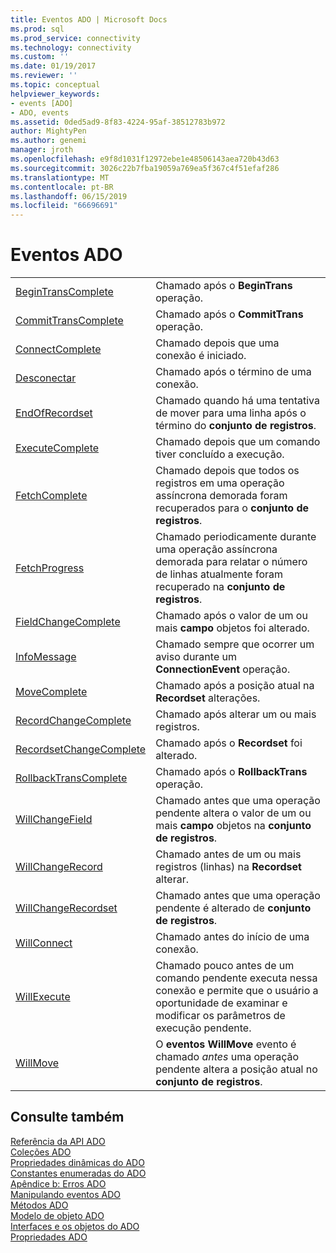 ```yaml
---
title: Eventos ADO | Microsoft Docs
ms.prod: sql
ms.prod_service: connectivity
ms.technology: connectivity
ms.custom: ''
ms.date: 01/19/2017
ms.reviewer: ''
ms.topic: conceptual
helpviewer_keywords:
- events [ADO]
- ADO, events
ms.assetid: 0ded5ad9-8f83-4224-95af-38512783b972
author: MightyPen
ms.author: genemi
manager: jroth
ms.openlocfilehash: e9f8d1031f12972ebe1e48506143aea720b43d63
ms.sourcegitcommit: 3026c22b7fba19059a769ea5f367c4f51efaf286
ms.translationtype: MT
ms.contentlocale: pt-BR
ms.lasthandoff: 06/15/2019
ms.locfileid: "66696691"
---
```

# <a name="ado-events"></a>Eventos ADO

|||  
|-|-|  
|[BeginTransComplete](../../../ado/reference/ado-api/begintranscomplete-committranscomplete-and-rollbacktranscomplete-events-ado.md)|Chamado após o **BeginTrans** operação.|  
|[CommitTransComplete](../../../ado/reference/ado-api/begintranscomplete-committranscomplete-and-rollbacktranscomplete-events-ado.md)|Chamado após o **CommitTrans** operação.|  
|[ConnectComplete](../../../ado/reference/ado-api/connectcomplete-and-disconnect-events-ado.md)|Chamado depois que uma conexão é iniciado.|  
|[Desconectar](../../../ado/reference/ado-api/connectcomplete-and-disconnect-events-ado.md)|Chamado após o término de uma conexão.|  
|[EndOfRecordset](../../../ado/reference/ado-api/endofrecordset-event-ado.md)|Chamado quando há uma tentativa de mover para uma linha após o término do **conjunto de registros**.|  
|[ExecuteComplete](../../../ado/reference/ado-api/executecomplete-event-ado.md)|Chamado depois que um comando tiver concluído a execução.|  
|[FetchComplete](../../../ado/reference/ado-api/fetchcomplete-event-ado.md)|Chamado depois que todos os registros em uma operação assíncrona demorada foram recuperados para o **conjunto de registros**.|  
|[FetchProgress](../../../ado/reference/ado-api/fetchprogress-event-ado.md)|Chamado periodicamente durante uma operação assíncrona demorada para relatar o número de linhas atualmente foram recuperado na **conjunto de registros**.|  
|[FieldChangeComplete](../../../ado/reference/ado-api/willchangefield-and-fieldchangecomplete-events-ado.md)|Chamado após o valor de um ou mais **campo** objetos foi alterado.|  
|[InfoMessage](../../../ado/reference/ado-api/infomessage-event-ado.md)|Chamado sempre que ocorrer um aviso durante um **ConnectionEvent** operação.|  
|[MoveComplete](../../../ado/reference/ado-api/willmove-and-movecomplete-events-ado.md)|Chamado após a posição atual na **Recordset** alterações.|  
|[RecordChangeComplete](../../../ado/reference/ado-api/willchangerecord-and-recordchangecomplete-events-ado.md)|Chamado após alterar um ou mais registros.|  
|[RecordsetChangeComplete](../../../ado/reference/ado-api/willchangerecordset-and-recordsetchangecomplete-events-ado.md)|Chamado após o **Recordset** foi alterado.|  
|[RollbackTransComplete](../../../ado/reference/ado-api/begintranscomplete-committranscomplete-and-rollbacktranscomplete-events-ado.md)|Chamado após o **RollbackTrans** operação.|  
|[WillChangeField](../../../ado/reference/ado-api/willchangefield-and-fieldchangecomplete-events-ado.md)|Chamado antes que uma operação pendente altera o valor de um ou mais **campo** objetos na **conjunto de registros**.|  
|[WillChangeRecord](../../../ado/reference/ado-api/willchangerecord-and-recordchangecomplete-events-ado.md)|Chamado antes de um ou mais registros (linhas) na **Recordset** alterar.|  
|[WillChangeRecordset](../../../ado/reference/ado-api/willchangerecordset-and-recordsetchangecomplete-events-ado.md)|Chamado antes que uma operação pendente é alterado de **conjunto de registros**.|  
|[WillConnect](../../../ado/reference/ado-api/willconnect-event-ado.md)|Chamado antes do início de uma conexão.|  
|[WillExecute](../../../ado/reference/ado-api/willexecute-event-ado.md)|Chamado pouco antes de um comando pendente executa nessa conexão e permite que o usuário a oportunidade de examinar e modificar os parâmetros de execução pendente.|  
|[WillMove](../../../ado/reference/ado-api/willmove-and-movecomplete-events-ado.md)|O **eventos WillMove** evento é chamado *antes* uma operação pendente altera a posição atual no **conjunto de registros**.|  
  
## <a name="see-also"></a>Consulte também  
 [Referência da API ADO](../../../ado/reference/ado-api/ado-api-reference.md)   
 [Coleções ADO](../../../ado/reference/ado-api/ado-collections.md)   
 [Propriedades dinâmicas do ADO](../../../ado/reference/ado-api/ado-dynamic-properties.md)   
 [Constantes enumeradas do ADO](../../../ado/reference/ado-api/ado-enumerated-constants.md)   
 [Apêndice b: Erros ADO](../../../ado/guide/appendixes/appendix-b-ado-errors.md)   
 [Manipulando eventos ADO](../../../ado/guide/data/handling-ado-events.md)   
 [Métodos ADO](../../../ado/reference/ado-api/ado-methods.md)   
 [Modelo de objeto ADO](../../../ado/reference/ado-api/ado-object-model.md)   
 [Interfaces e os objetos do ADO](../../../ado/reference/ado-api/ado-objects-and-interfaces.md)   
 [Propriedades ADO](../../../ado/reference/ado-api/ado-properties.md)
